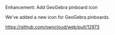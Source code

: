 Enhancement: Add GeoGebra pinboard icon

We've added a new icon for GeoGebra pinboards.

https://github.com/owncloud/web/pull/12973
